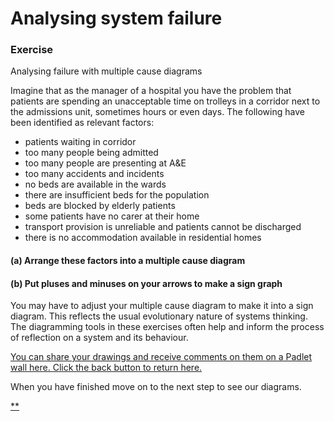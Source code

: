 # Analysing system failure

### Exercise

Analysing failure with multiple cause diagrams

Imagine that as the manager of a hospital you have the problem that patients are spending an unacceptable time on trolleys in a corridor next to the admissions unit, sometimes hours or even days. The following have been identified as relevant factors:

- patients waiting in corridor
- too many people being admitted
- too many people are presenting at A&E
- too many accidents and incidents
- no beds are available in the wards
- there are insufficient beds for the population
- beds are blocked by elderly patients
- some patients have no carer at their home
- transport provision is unreliable and patients cannot be discharged
- there is no accommodation available in residential homes

#### (a) Arrange these factors into a multiple cause diagram

#### (b) Put pluses and minuses on your arrows to make a sign graph

You may have to adjust your multiple cause diagram to make it into a sign diagram. This reflects the usual evolutionary nature of systems thinking. The diagramming tools in these exercises often help and inform the process of reflection on a system and its behaviour.

[You can share your drawings and receive comments on them on a Padlet wall here. Click the back button to return here.](https://padlet.com/jeff_johnson1/cr1jjssx0cf3)

When you have finished move on to the next step to see our diagrams.

[**](https://www.futurelearn.com/courses/systems-thinking-complexity/3/steps/207351#fl-comments)